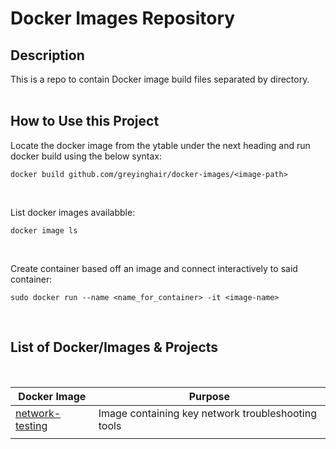 # Docker Images Repository

## Description

This is a repo to contain Docker image build files separated by directory. </br>
</br>

## How to Use this Project

Locate the docker image from the ytable under the next heading and run docker build using the below syntax: </br>

    docker build github.com/greyinghair/docker-images/<image-path>

</br>

List docker images availabble: </br>

    docker image ls

</br>

Create container based off an image and connect interactively to said container: </br>

    sudo docker run --name <name_for_container> -it <image-name>

</br>

## List of Docker/Images & Projects

</br>

| Docker Image | Purpose |
-------------- | ---- |
| [network-testing](./network-testing/README.md) | Image containing key network troubleshooting tools |
|  |  |

